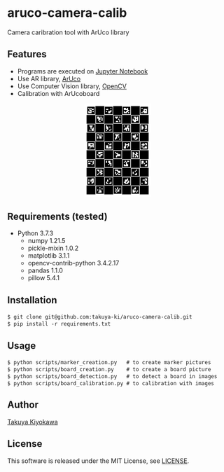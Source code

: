 # aruco-camera-calib

Camera caribration tool with ArUco library

## Features

- Programs are executed on [Jupyter Notebook](https://jupyter.org/)
- Use AR library, [ArUco](https://www.uco.es/investiga/grupos/ava/node/26)
- Use Computer Vision library, [OpenCV](https://opencv.org/)
- Calibration with ArUcoboard

<div align="center">
    <img src="board/sample_board.png", width="30%">
</div>

## Requirements (tested)

- Python 3.7.3
  - numpy 1.21.5
  - pickle-mixin 1.0.2
  - matplotlib 3.1.1
  - opencv-contrib-python 3.4.2.17
  - pandas 1.1.0
  - pillow 5.4.1

## Installation

    $ git clone git@github.com:takuya-ki/aruco-camera-calib.git
    $ pip install -r requirements.txt

## Usage

    $ python scripts/marker_creation.py   # to create marker pictures
    $ python scripts/board_creation.py    # to create a board picture
    $ python scripts/board_detection.py   # to detect a board in images
    $ python scripts/board_calibration.py # to calibration with images

## Author

[Takuya Kiyokawa](https://takuya-ki.github.io/)

## License

This software is released under the MIT License, see [LICENSE](./LICENSE).
